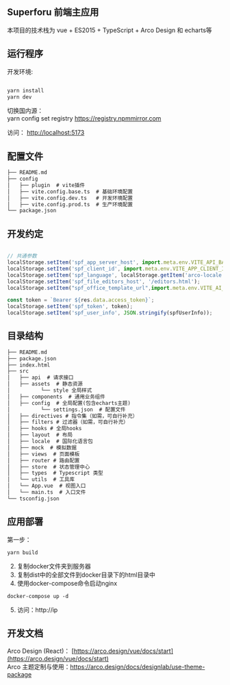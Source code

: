 ## Superforu 前端主应用

本项目的技术栈为 vue + ES2015 + TypeScript + Arco Design 和 echarts等

## 运行程序

开发环境:

```bash

yarn install
yarn dev
```

切换国内源：  
yarn config set registry https://registry.npmmirror.com  


访问： [http://localhost:5173](http://localhost:5173) 

## 配置文件
```markdown
├── README.md
├── config
│   ├── plugin  # vite插件
│   ├── vite.config.base.ts  # 基础环境配置
│   ├── vite.config.dev.ts   # 开发环境配置
│   ├── vite.config.prod.ts  # 生产环境配置
└── package.json
```

## 开发约定
```javascript

// 共通参数
localStorage.setItem('spf_app_server_host', import.meta.env.VITE_API_BASE_URL);
localStorage.setItem('spf_client_id', import.meta.env.VITE_APP_CLIENT_ID);
localStorage.setItem('spf_language', localStorage.getItem('arco-locale') || 'zh');
localStorage.setItem('spf_file_editors_host', '/editors.html');
localStorage.setItem("spf_office_template_url",import.meta.env.VITE_AI_APP_URL);

const token = `Bearer ${res.data.access_token}`;
localStorage.setItem('spf_token', token);
localStorage.setItem('spf_user_info', JSON.stringify(spfUserInfo));

```

## 目录结构
``` markdown
├── README.md
├── package.json
├── index.html
├── src
│   ├── api  # 请求接口
│   ├── assets  # 静态资源
│          └── style 全局样式
│   ├── components  # 通用业务组件
│   ├── config  # 全局配置(包含echarts主题)
│          └── settings.json  # 配置文件
│   ├── directives # 指令集（如需，可自行补充）
│   ├── filters # 过滤器（如需，可自行补充）
│   ├── hooks # 全局hooks
│   ├── layout  # 布局
│   ├── locale  # 国际化语言包
│   ├── mock  # 模拟数据
│   ├── views  # 页面模板
│   ├── router # 路由配置
│   ├── store  # 状态管理中心
│   ├── types  # Typescript 类型
│   └── utils  # 工具库
│   └── App.vue  # 视图入口
│   └── main.ts  # 入口文件
└── tsconfig.json
```
## 应用部署
第一步：
```
yarn build
```
2. 复制docker文件夹到服务器
3. 复制dist中的全部文件到docker目录下的html目录中
4. 使用docker-compose命令启动nginx
```
docker-compose up -d
```
5. 访问：http://ip


## 开发文档
Arco Design (React)： [https://arco.design/vue/docs/start](https://arco.design/vue/docs/start)  
Arco 主题定制与使用：https://arco.design/docs/designlab/use-theme-package

